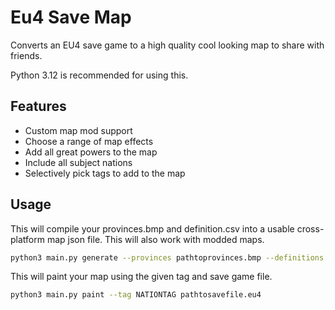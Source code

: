 
# Eu4 Save Map

Converts an EU4 save game to a high quality cool looking map to share with friends. 

Python 3.12 is recommended for using this.

## Features

- Custom map mod support
- Choose a range of map effects
- Add all great powers to the map
- Include all subject nations
- Selectively pick tags to add to the map
## Usage

This will compile your provinces.bmp and definition.csv into a usable cross-platform map json file. This will also work with modded maps.
```bash
python3 main.py generate --provinces pathtoprovinces.bmp --definitions pathtodefinition.csv
```
This will paint your map using the given tag and save game file.
```bash
python3 main.py paint --tag NATIONTAG pathtosavefile.eu4
```
